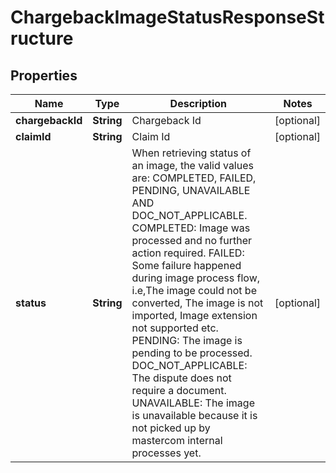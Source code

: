 

# ChargebackImageStatusResponseStructure

## Properties

Name | Type | Description | Notes
------------ | ------------- | ------------- | -------------
**chargebackId** | **String** | Chargeback Id |  [optional]
**claimId** | **String** | Claim Id |  [optional]
**status** | **String** | When retrieving status of an image, the valid values are: COMPLETED, FAILED, PENDING, UNAVAILABLE AND DOC_NOT_APPLICABLE. COMPLETED: Image was processed and no further action required. FAILED: Some failure happened during image process flow, i.e,The image could not be converted, The image is not imported, Image extension not supported etc. PENDING: The image is pending to be processed. DOC_NOT_APPLICABLE: The dispute does not require a document. UNAVAILABLE: The image is unavailable because it is not picked up by mastercom internal processes yet. |  [optional]



